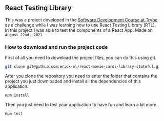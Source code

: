 ## React Testing Library

This was a project developed in the [Software Development Course at Trybe](https://www.betrybe.com/formacao-desenvolvimento-web) as a challenge while I was learning how to use React Testing Library (RTL). In this project I was able to test the components of a React App. Made on ```August 22nd, 2021```

### How to download and run the project code

First of all you need to download the project files, you can do this using git.

```bash
git clone git@github.com:erick-ol/react-movie-cards-library-stateful.git
```

After you clone the repository you need to enter the folder that contains the project you just downloaded and install all the dependencies of this application.

```bash
npm install
```

Then you just need to test your application to have fun and learn a lot more.

```bash
npm test
```
